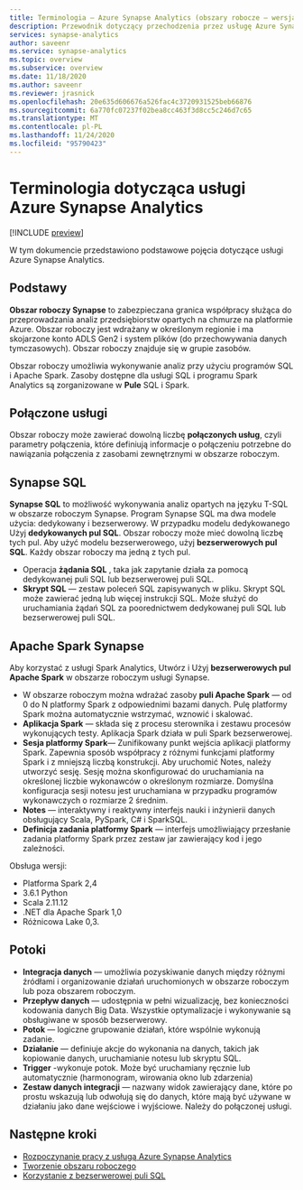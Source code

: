 ```yaml
---
title: Terminologia — Azure Synapse Analytics (obszary robocze — wersja zapoznawcza)
description: Przewodnik dotyczący przechodzenia przez usługę Azure Synapse Analytics
services: synapse-analytics
author: saveenr
ms.service: synapse-analytics
ms.topic: overview
ms.subservice: overview
ms.date: 11/18/2020
ms.author: saveenr
ms.reviewer: jrasnick
ms.openlocfilehash: 20e635d606676a526fac4c3720931525beb66876
ms.sourcegitcommit: 6a770fc07237f02bea8cc463f3d8cc5c246d7c65
ms.translationtype: MT
ms.contentlocale: pl-PL
ms.lasthandoff: 11/24/2020
ms.locfileid: "95790423"
---
```

# <a name="azure-synapse-analytics-terminology"></a>Terminologia dotycząca usługi Azure Synapse Analytics

[!INCLUDE [preview](includes/note-preview.md)]

W tym dokumencie przedstawiono podstawowe pojęcia dotyczące usługi Azure Synapse Analytics.

## <a name="basics"></a>Podstawy

**Obszar roboczy Synapse** to zabezpieczana granica współpracy służąca do przeprowadzania analiz przedsiębiorstw opartych na chmurze na platformie Azure. Obszar roboczy jest wdrażany w określonym regionie i ma skojarzone konto ADLS Gen2 i system plików (do przechowywania danych tymczasowych). Obszar roboczy znajduje się w grupie zasobów.

Obszar roboczy umożliwia wykonywanie analiz przy użyciu programów SQL i Apache Spark. Zasoby dostępne dla usługi SQL i programu Spark Analytics są zorganizowane w **Pule** SQL i Spark. 

## <a name="linked-services"></a>Połączone usługi

Obszar roboczy może zawierać dowolną liczbę **połączonych usług**, czyli parametry połączenia, które definiują informacje o połączeniu potrzebne do nawiązania połączenia z zasobami zewnętrznymi w obszarze roboczym.

## <a name="synapse-sql"></a>Synapse SQL

**Synapse SQL** to możliwość wykonywania analiz opartych na języku T-SQL w obszarze roboczym Synapse. Program Synapse SQL ma dwa modele użycia: dedykowany i bezserwerowy.  W przypadku modelu dedykowanego Użyj **dedykowanych pul SQL**. Obszar roboczy może mieć dowolną liczbę tych pul. Aby użyć modelu bezserwerowego, użyj **bezserwerowych pul SQL**. Każdy obszar roboczy ma jedną z tych pul.

* Operacja **żądania SQL** , taka jak zapytanie działa za pomocą dedykowanej puli SQL lub bezserwerowej puli SQL.
* **Skrypt SQL** — zestaw poleceń SQL zapisywanych w pliku. Skrypt SQL może zawierać jedną lub więcej instrukcji SQL. Może służyć do uruchamiania żądań SQL za poorednictwem dedykowanej puli SQL lub bezserwerowej puli SQL.

## <a name="apache-spark-for-synapse"></a>Apache Spark Synapse

Aby korzystać z usługi Spark Analytics, Utwórz i Użyj **bezserwerowych pul Apache Spark** w obszarze roboczym usługi Synapse.

* W obszarze roboczym można wdrażać zasoby **puli Apache Spark** — od 0 do N platformy Spark z odpowiednimi bazami danych. Pulę platformy Spark można automatycznie wstrzymać, wznowić i skalować.  
* **Aplikacja Spark** — składa się z procesu sterownika i zestawu procesów wykonujących testy. Aplikacja Spark działa w puli Spark bezserwerowej.            
* **Sesja platformy Spark**— Zunifikowany punkt wejścia aplikacji platformy Spark. Zapewnia sposób współpracy z różnymi funkcjami platformy Spark i z mniejszą liczbą konstrukcji. Aby uruchomić Notes, należy utworzyć sesję. Sesję można skonfigurować do uruchamiania na określonej liczbie wykonawców o określonym rozmiarze. Domyślna konfiguracja sesji notesu jest uruchamiana w przypadku programów wykonawczych o rozmiarze 2 średnim.
* **Notes** — interaktywny i reaktywny interfejs nauki i inżynierii danych obsługujący Scala, PySpark, C# i SparkSQL.
* **Definicja zadania platformy Spark** — interfejs umożliwiający przesłanie zadania platformy Spark przez zestaw jar zawierający kod i jego zależności.

Obsługa wersji:
* Platforma Spark 2,4
* 3.6.1 Python
* Scala 2.11.12
* .NET dla Apache Spark 1,0
* Różnicowa Lake 0,3.  

## <a name="pipelines"></a>Potoki

* **Integracja danych** — umożliwia pozyskiwanie danych między różnymi źródłami i organizowanie działań uruchomionych w obszarze roboczym lub poza obszarem roboczym.
* **Przepływ danych** — udostępnia w pełni wizualizację, bez konieczności kodowania danych Big Data. Wszystkie optymalizacje i wykonywanie są obsługiwane w sposób bezserwerowy.
* **Potok** — logiczne grupowanie działań, które wspólnie wykonują zadanie.
* **Działanie** — definiuje akcje do wykonania na danych, takich jak kopiowanie danych, uruchamianie notesu lub skryptu SQL.
* **Trigger** -wykonuje potok. Może być uruchamiany ręcznie lub automatycznie (harmonogram, wirowania okno lub zdarzenia)
* **Zestaw danych integracji** — nazwany widok zawierający dane, które po prostu wskazują lub odwołują się do danych, które mają być używane w działaniu jako dane wejściowe i wyjściowe. Należy do połączonej usługi.

## <a name="next-steps"></a>Następne kroki

* [Rozpoczynanie pracy z usługą Azure Synapse Analytics](get-started.md)
* [Tworzenie obszaru roboczego](quickstart-create-workspace.md)
* [Korzystanie z bezserwerowej puli SQL](quickstart-sql-on-demand.md)

